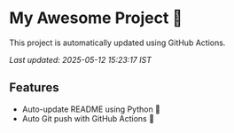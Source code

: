 # My Awesome Project 🚀

This project is automatically updated using GitHub Actions.

_Last updated: 2025-05-12 15:23:17 IST_

## Features
- Auto-update README using Python 🐍
- Auto Git push with GitHub Actions 🤖
